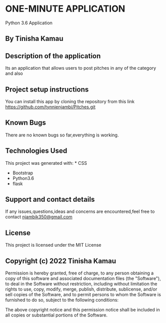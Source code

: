 # ONE-MINUTE APPLICATION
Python 3.6 Application

## By Tinisha Kamau

## Description of the application
Its an application that allows users to post pitches in any of the category and also

## Project setup instructions
You can install this app by cloning the repository from this link https://github.com/tynnienjambi/Pitches.git

## Known Bugs
There are no known bugs so far,everything is working.


## Technologies Used
This project was generated with: * CSS</br  >
* Bootstrap</br  >
* Python3.6</br  >
* flask</br  >


## Support and contact details
 If any issues,questions,ideas and concerns are encountered,feel free to contact njambik350@gmail.com

## License
This project is licensed under the MIT License

## Copyright (c) 2022 Tinisha Kamau
Permission is hereby granted, free of charge, to any person obtaining a copy
of this software and associated documentation files (the "Software"), to deal
in the Software without restriction, including without limitation the rights
to use, copy, modify, merge, publish, distribute, sublicense, and/or sell
copies of the Software, and to permit persons to whom the Software is
furnished to do so, subject to the following conditions:

The above copyright notice and this permission notice shall be included in
all copies or substantial portions of the Software.
